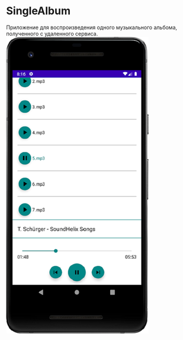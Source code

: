 # SingleAlbum
Приложение для воспроизведения одного музыкального альбома, полученного с удаленного сервиса.
![Image alt](https://github.com/EugeneKhomitskiy/SingleAlbum/blob/master/Screenshot_2.png)
